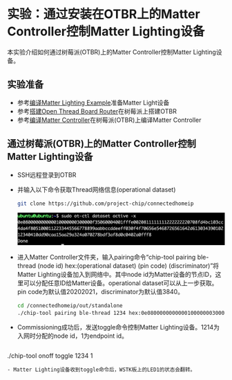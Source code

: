 # 实验：通过安装在OTBR上的Matter Controller控制Matter Lighting设备

本实验介绍如何通过树莓派(OTBR)上的Matter Controller控制Matter Lighting设备。


## 实验准备
- 参考[编译Matter Lighting Example](编译MatterLightingExample.md)准备Matter Light设备
- 参考[搭建Open Thread Board Router](搭建OpenThreadBoardRouter.md)在树莓派上搭建OTBR
- 参考[编译Matter Controller](编译MatterController.md)在树莓派(OTBR)上编译Matter Controller

## 通过树莓派(OTBR)上的Matter Controller控制Matter Lighting设备
- SSH远程登录到OTBR
- 并输入以下命令获取Thread网络信息(operational dataset)

  ```bash
  git clone https://github.com/project-chip/connectedhomeip
  ```
  ![Image](docs/dataset.png)
- 进入Matter Controller文件夹，输入pairing命令“chip-tool pairing ble-thread (node id) hex:(operational dataset) (pin code) (discriminator)”将Matter Lighting设备加入到网络中。其中node id为Matter设备的节点ID，这里可以分配任意ID给Matter设备。operational dataset可以从上一步获取。pin code为默认值20202021，discriminator为默认值3840。

  ```bash
  cd /connectedhomeip/out/standalone
  ./chip-tool pairing ble-thread 1234 hex:0e080000000000010000000300000f35060004001fffe0020811111111222222220708fd4bc103cc4da4f8051000112233445566778899aabbccddeeff030f4f70656e5468726561642d61303439010212340410dd90caa15aa29a324a070278bdf3af8d0c0402a0fff8 20202021 3840
  ```
  
- Commissioning成功后，发送toggle命令控制Matter Lighting设备。1214为入网时分配的node id，1为endpoint id。

  ```bash
./chip-tool onoff toggle 1234 1
  ```  
- Matter Lighting设备收到toggle命令后，WSTK板上的LED1的状态会翻转。
 


